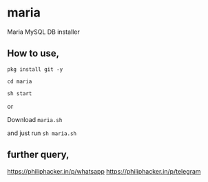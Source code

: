 # maria
Maria MySQL DB installer


## How to use,
`pkg install git -y`

`cd maria`

`sh start`

or

Download `maria.sh`

and just run `sh maria.sh`


## further query,
https://philiphacker.in/p/whatsapp
https://philiphacker.in/p/telegram
